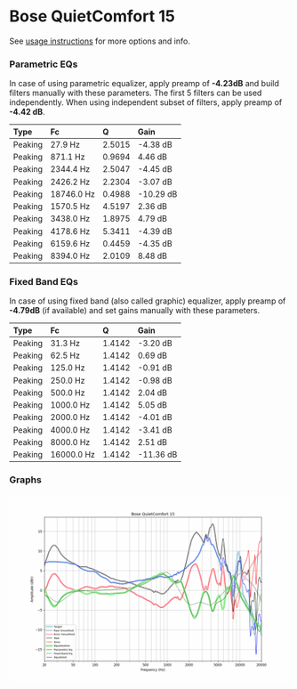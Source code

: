 # Bose QuietComfort 15
See [usage instructions](https://github.com/jaakkopasanen/AutoEq#usage) for more options and info.

### Parametric EQs
In case of using parametric equalizer, apply preamp of **-4.23dB** and build filters manually
with these parameters. The first 5 filters can be used independently.
When using independent subset of filters, apply preamp of **-4.42 dB**.

| Type    | Fc         |      Q | Gain      |
|:--------|:-----------|:-------|:----------|
| Peaking | 27.9 Hz    | 2.5015 | -4.38 dB  |
| Peaking | 871.1 Hz   | 0.9694 | 4.46 dB   |
| Peaking | 2344.4 Hz  | 2.5047 | -4.45 dB  |
| Peaking | 2426.2 Hz  | 2.2304 | -3.07 dB  |
| Peaking | 18746.0 Hz | 0.4988 | -10.29 dB |
| Peaking | 1570.5 Hz  | 4.5197 | 2.36 dB   |
| Peaking | 3438.0 Hz  | 1.8975 | 4.79 dB   |
| Peaking | 4178.6 Hz  | 5.3411 | -4.39 dB  |
| Peaking | 6159.6 Hz  | 0.4459 | -4.35 dB  |
| Peaking | 8394.0 Hz  | 2.0109 | 8.48 dB   |

### Fixed Band EQs
In case of using fixed band (also called graphic) equalizer, apply preamp of **-4.79dB**
(if available) and set gains manually with these parameters.

| Type    | Fc         |      Q | Gain      |
|:--------|:-----------|:-------|:----------|
| Peaking | 31.3 Hz    | 1.4142 | -3.20 dB  |
| Peaking | 62.5 Hz    | 1.4142 | 0.69 dB   |
| Peaking | 125.0 Hz   | 1.4142 | -0.91 dB  |
| Peaking | 250.0 Hz   | 1.4142 | -0.98 dB  |
| Peaking | 500.0 Hz   | 1.4142 | 2.04 dB   |
| Peaking | 1000.0 Hz  | 1.4142 | 5.05 dB   |
| Peaking | 2000.0 Hz  | 1.4142 | -4.01 dB  |
| Peaking | 4000.0 Hz  | 1.4142 | -3.41 dB  |
| Peaking | 8000.0 Hz  | 1.4142 | 2.51 dB   |
| Peaking | 16000.0 Hz | 1.4142 | -11.36 dB |

### Graphs
![](./Bose%20QuietComfort%2015.png)